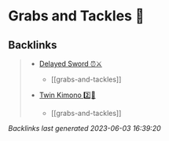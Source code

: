 # Grabs and Tackles 🤝

## Backlinks

> - [Delayed Sword ⏰⚔️](..\techniques\delayed-sword.md)
>   - [[grabs-and-tackles]]
>    
> - [Twin Kimono 2️⃣👘](..\techniques\twin-kimono.md)
>   - [[grabs-and-tackles]]

_Backlinks last generated 2023-06-03 16:39:20_
